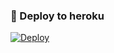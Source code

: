 ### 🚀 Deploy to heroku
[![Deploy](https://www.herokucdn.com/deploy/button.svg)](https://heroku.com/deploy?template=https://github.com/Zamannismiyev/GroupOyunBotududa)
